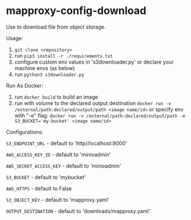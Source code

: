 # mapproxy-config-download

Use to download file from object storage.

Usage:

1. `git clone <repository>`
2. run  `pip3 install -r ./requirements.txt`
3. configure custom env values in 's3downloader.py' or declare your machine envs (as below)
4. run `python3 s3downloader.py`

Run As Docker:
1. run `docker build` to build an image
2. run with volume to the declared output destination `docker run -v /external/path:declared/output/path <image name/id>`
   or specify env  with "-e" flag: `docker run -v /external/path:declared/output/path -e S3_BUCKET='my-bucket' <image name/id>`

Configurations:

`S3_ENDPOINT_URL` - default to 'http//localhost:9000'

`AWS_ACCESS_KEY_ID` - default to 'minioadmin'

`AWS_SECRET_ACCESS_KEY` - default to 'minioadmin'

`S3_BUCKET` - default to 'mybucket'

`AWS_HTTPS` - default to False

`S3_OBJECT_KEY` - default to 'mapproxy.yaml'


`OUTPUT_DESTINATION` - default to 'downloads/mapproxy.yaml'